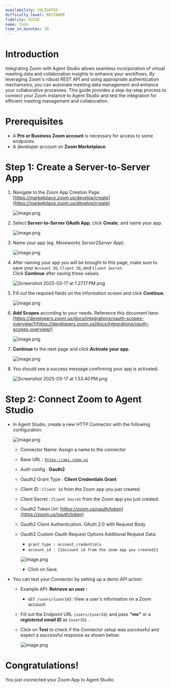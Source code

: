```yaml
---
availability: VALIDATED
difficulty_level: BEGINNER
fidelity: GUIDE
name: Zoom
time_in_minutes: 30
---
```


# **Introduction**

Integrating Zoom with Agent Studio allows seamless incorporation of virtual meeting data and collaboration insights to enhance your workflows. By leveraging Zoom's robust REST API and using appropriate authentication mechanisms, you can automate meeting data management and enhance your collaborative processes. This guide provides a step-by-step process to connect your Zoom instance to Agent Studio and test the integration for efficient meeting management and collaboration.

# **Prerequisites**

- A **Pro or Business Zoom account** is necessary for access to some endpoints.
- A developer account on **Zoom Marketplace**.

# **Step 1: Create a Server-to-Server App**

1. Navigate to the Zoom App Creation Page: [https://marketplace.zoom.us/develop/create](https://marketplace.zoom.us/develop/create)
    
    ![image.png](Zoom%201b5588d8909f80eab403e031bd13a14e/image.png)
    
2. Select **Server-to-Server OAuth App**, click **Create**, and name your app.
    
    ![image.png](Zoom%201b5588d8909f80eab403e031bd13a14e/image%201.png)
    
3. Name your app (eg. *Moveworks Server2Server App*).
    
    ![image.png](Zoom%201b5588d8909f80eab403e031bd13a14e/image%202.png)
    
4. After naming your app you will be brought to this page, make sure to save your `Account ID`, `Client ID`, and `Client Secret`. Click **Continue** after saving these values.
    
    ![Screenshot 2025-03-17 at 1.27.17 PM.png](Zoom%201b5588d8909f80eab403e031bd13a14e/Screenshot_2025-03-17_at_1.27.17_PM.png)
    
5. Fill out the required fields on the Information screen and click **Continue.**
    
    ![image.png](Zoom%201b5588d8909f80eab403e031bd13a14e/image%203.png)
    
6. **Add Scopes** according to your needs. Reference this document here: [https://developers.zoom.us/docs/integrations/oauth-scopes-overview/](https://developers.zoom.us/docs/integrations/oauth-scopes-overview/)
    
    ![image.png](Zoom%201b5588d8909f80eab403e031bd13a14e/image%204.png)
    
7. **Continue** to the next page and click **Activate your app.**
    
    ![image.png](Zoom%201b5588d8909f80eab403e031bd13a14e/image%205.png)
    
8. You should see a success message confirming your app is activated.
    
    ![Screenshot 2025-03-17 at 1.53.40 PM.png](Zoom%201b5588d8909f80eab403e031bd13a14e/Screenshot_2025-03-17_at_1.53.40_PM.png)
    

# **Step 2: Connect Zoom to Agent Studio**

- In Agent Studio, create a new HTTP Connector with the following configuration:
    
    ![image.png](Zoom%201b5588d8909f80eab403e031bd13a14e/image%206.png)
    
    - Connector Name: Assign a name to the connector
    - Base URL : [`https://api.zoom.us`](https://api.zoom.us/v2/)
    - Auth config : **Oauth2**
    - Oauth2 Grant Type : **Client Credentials Grant**
    - Client ID : `Client Id` from the Zoom app you just created.
    - Client Secret : `Client Secret` from the Zoom app you just created.
    - Oauth2 Token Url: [https://zoom.us/oauth/token](https://zoom.us/oauth/token)
    - Oauth2 Client Authentication: OAuth 2.0 with Request Body
    - Oauth2 Custom Oauth Request Options Additional Request Data:
        - `grant_type : account_credentials`
        - `account_id : {{account id from the zoom app you created}}`
        
        ![image.png](Zoom%201b5588d8909f80eab403e031bd13a14e/image%207.png)
        
        - Click on Save.
- You can test your Connector by setting up a demo API action:
    - Example API: **Retrieve an user :**
        - `GET /users/{userId}`: View a user's information on a Zoom account.
    - Fill out the Endpoint URL `/users/{userId}` and pass ***“me”*** or a ***registered email ID*** as `{userID}` .
    - Click on **Test** to check if the Connector setup was successful and expect a successful response as shown below:
        
        ![image.png](Zoom%201b5588d8909f80eab403e031bd13a14e/image%208.png)
        

# Congratulations!

You just connected your Zoom App to Agent Studio.
